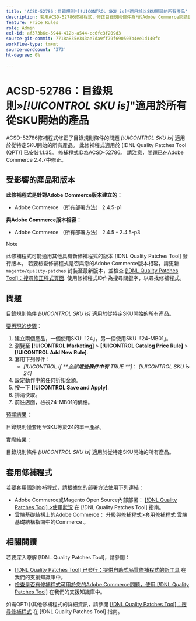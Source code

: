 ```yaml
---
title: 'ACSD-52786：目錄規則*[!UICONTROL SKU is]*適用於以SKU開頭的所有產品'
description: 套用ACSD-52786修補程式，修正目錄規則條件為*的Adobe Commerce問題[!UICONTROL SKU is]*適用於從指定SKU開始的所有產品。
feature: Price Rules
role: Admin
exl-id: af373b6c-5944-412b-a544-cc6fc3f209d3
source-git-commit: 7718a835e343ae7da9ff79f690503b4ee1d140fc
workflow-type: tm+mt
source-wordcount: '373'
ht-degree: 0%

---
```


# ACSD-52786：目錄規則»*[!UICONTROL SKU is]*&quot;適用於所有從SKU開始的產品

ACSD-52786修補程式修正了目錄規則條件的問題 *[!UICONTROL SKU is]* 適用於從特定SKU開始的所有產品。 此修補程式適用於 [!DNL Quality Patches Tool (QPT)] 已安裝1.1.35。 修補程式ID為ACSD-52786。 請注意，問題已在Adobe Commerce 2.4.7中修正。

## 受影響的產品和版本

**此修補程式是針對Adobe Commerce版本建立的：**

* Adobe Commerce （所有部署方法） 2.4.5-p1

**與Adobe Commerce版本相容：**

* Adobe Commerce （所有部署方法） 2.4.5 - 2.4.5-p3

>[!NOTE]
>
>此修補程式可能適用其他具有新修補程式的版本 [!DNL Quality Patches Tool] 發行版本。 若要檢查修補程式是否與您的Adobe Commerce版本相容，請更新 `magento/quality-patches` 封裝至最新版本，並檢查 [[!DNL Quality Patches Tool]：搜尋修正程式頁面](https://experienceleague.adobe.com/tools/commerce-quality-patches/index.html). 使用修補程式ID作為搜尋關鍵字，以尋找修補程式。

## 問題

目錄規則條件 *[!UICONTROL SKU is]* 適用於從特定SKU開始的所有產品。

<u>要再現的步驟</u>：

1. 建立兩個產品，一個使用SKU「24」，另一個使用SKU「24-MB01」。
1. 瀏覽至 **[!UICONTROL Marketing]** > **[!UICONTROL Catalog Price Rule]** > **[!UICONTROL Add New Rule]**.
1. 套用下列條件：
   * *[!UICONTROL If **&#x200B;全部&#x200B;**這些條件中有** TRUE **]*： *[!UICONTROL SKU is 24]*
1. 設定動作中的任何折扣金額。
1. 按一下 **[!UICONTROL Save and Apply]**.
1. 排清快取。
1. 前往店面，檢視24-MB01的價格。

<u>預期結果</u>：

目錄規則僅套用至SKU等於24的單一產品。

<u>實際結果</u>：

目錄規則條件 *[!UICONTROL SKU is]* 適用於從特定SKU開始的所有產品。

## 套用修補程式

若要套用個別修補程式，請根據您的部署方法使用下列連結：

* Adobe Commerce或Magento Open Source內部部署： [[!DNL Quality Patches Tool] >使用狀況](https://experienceleague.adobe.com/docs/commerce-operations/tools/quality-patches-tool/usage.html) 在 [!DNL Quality Patches Tool] 指南。
* 雲端基礎結構上的Adobe Commerce： [升級與修補程式>套用修補程式](https://experienceleague.adobe.com/docs/commerce-cloud-service/user-guide/develop/upgrade/apply-patches.html) 雲端基礎結構指南中的Commerce 。

## 相關閱讀

若要深入瞭解 [!DNL Quality Patches Tool]，請參閱：

* [[!DNL Quality Patches Tool] 已發行：提供自助式品質修補程式的新工具](/help/announcements/adobe-commerce-announcements/magento-quality-patches-released-new-tool-to-self-serve-quality-patches.md) 在我們的支援知識庫中。
* [檢查是否有修補程式可用於您的Adobe Commerce問題，使用 [!DNL Quality Patches Tool]](/help/support-tools/patches-available-in-qpt-tool/check-patch-for-magento-issue-with-magento-quality-patches.md) 在我們的支援知識庫中。

如需QPT中其他修補程式的詳細資訊，請參閱 [[!DNL Quality Patches Tool]：搜尋修補程式](https://experienceleague.adobe.com/tools/commerce-quality-patches/index.html) 在 [!DNL Quality Patches Tool] 指南。

